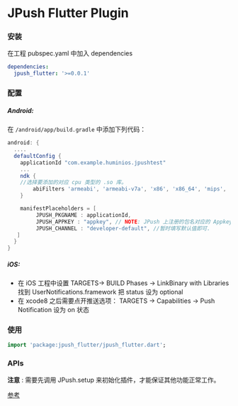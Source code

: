 # JPush Flutter Plugin

### 安装

在工程 pubspec.yaml 中加入 dependencies

```yaml
dependencies:
  jpush_flutter: '>=0.0.1'
```

### 配置

##### Android:

在 `/android/app/build.gradle` 中添加下列代码：

```groovy
android: {
  ....
  defaultConfig {
    applicationId "com.example.huminios.jpushtest"
	...
	ndk {
	//选择要添加的对应 cpu 类型的 .so 库。
		abiFilters 'armeabi', 'armeabi-v7a', 'x86', 'x86_64', 'mips', 'mips64' // 'arm64-v8a',        
    }

    manifestPlaceholders = [
	     JPUSH_PKGNAME : applicationId,
    	 JPUSH_APPKEY : "appkey", // NOTE: JPush 上注册的包名对应的 Appkey.
	     JPUSH_CHANNEL : "developer-default", //暂时填写默认值即可.
   ]
  }    
}

```

##### iOS:

- 在 iOS 工程中设置 TARGETS-> BUILD Phases -> LinkBinary with Libraries 找到 UserNotifications.framework 把 status 设为 optional
- 在 xcode8 之后需要点开推送选项： TARGETS -> Capabilities -> Push Notification 设为 on 状态

### 使用

```dart
import 'package:jpush_flutter/jpush_flutter.dart';
```

### APIs

**注意** : 需要先调用 JPush.setup 来初始化插件，才能保证其他功能正常工作。

 [参考](./lib/jpush_flutter.dart)